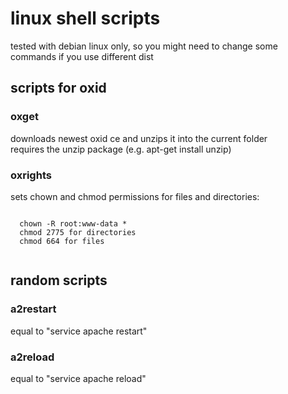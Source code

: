 linux shell scripts
===================
tested with debian linux only,
so you might need to change some commands if you use different dist

## scripts for oxid

### oxget
downloads newest oxid ce and unzips it into the current folder  
requires the unzip package (e.g. apt-get install unzip)


### oxrights
sets chown and chmod permissions for files and directories:
<pre><code>
  chown -R root:www-data *
  chmod 2775 for directories
  chmod 664 for files
 </code></pre>


## random scripts

### a2restart
equal to "service apache restart"

### a2reload
equal to "service apache reload"
